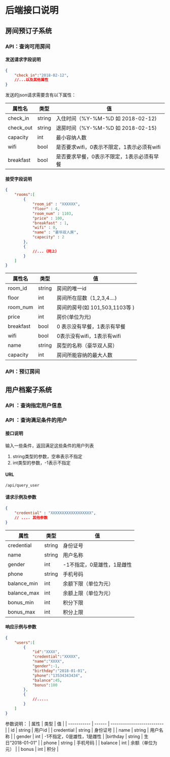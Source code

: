 # 后端接口说明

## 房间预订子系统

###  API：查询可用房间

#### 发送请求字段说明

```json
{
    "check_in":"2018-02-12",
    //...以及其他属性
}
```



发送的json请求需要含有以下属性：

| 属性名    | 类型   | 值                                         |
| --------- | ------ | ------------------------------------------ |
| check_in  | string | 入住时间（%Y-%M-%D 如 2018-02-12)          |
| check_out | string | 退房时间（%Y-%M-%D 如 2018-02-15)          |
| capacity  | int    | 最小容纳人数                               |
| wifi      | bool   | 是否要求wifi，0表示不限定，1表示必须有wifi |
| breakfast | bool   | 是否要求早餐，0表示不限定，1表示必须有早餐 |

#### 接受字段说明

```json
{
    "rooms":[
        {
            "room_id" : "XXXXXX",
            "floor" : 4,
            "room_num" : 1103,
            "price" : 100,
            "breakfast" : 1,
            "wifi" : 0,
            "name" : "豪华双人房",
            "capacity" : 2
        },
        {
            //...（同上）
        }
    ]
}
```



| 属性名    | 类型   | 值                             |
| --------- | ------ | ------------------------------ |
| room_id   | string | 房间的唯一id                   |
| floor     | int    | 房间所在层数（1,2,3,4....)     |
| room_num  | int    | 房间的房号(如 101,503,1103等 ) |
| price     | int    | 房价(单位为元)                 |
| breakfast | bool   | 0 表示没有早餐，1表示有早餐    |
| wifi      | bool   | 0表示没有wifi，1表示有wifi     |
| name      | string | 房型的名称（豪华双人房）       |
| capacity  | int    | 房间所能容纳的最大人数         |

### API：预订房间



## 用户档案子系统

### API ：查询指定用户信息



### API ：查询满足条件的用户

#### 接口说明

输入一些条件，返回满足这些条件的用户列表

1. string类型的参数，空串表示不指定
2. int类型的参数，-1表示不指定

#### URL

`/api/query_user`

#### 请求示例及参数

```json
{
    "credential" : "XXXXXXXXXXXXXXXXXX",
    // .... 其他参数
}
```



| 属性        | 类型   | 值                         |
| ----------- | ------ | -------------------------- |
| credential  | string | 身份证号                   |
| name        | string | 用户名称                   |
| gender      | int    | -1不指定，0是雄性，1是雌性 |
| phone       | string | 手机号码                   |
| balance_min | int    | 余额下限（单位为元）       |
| balance_max | int    | 余额上限（单位为元）       |
| bonus_min   | int    | 积分下限                   |
| bonus_max   | int    | 积分上限                   |

#### 响应示例与参数

```json
{
    "users":[
    	{
            "id":"XXXX",
            "credential":"XXXXX",
            "name":"XXXX",
            "gender":-1,
            "birthday":"2018-01-01",
            "phone":"13534343434",
            "balance":45,
            "bonus":100
        },
        {
            //.....
        }
    ]
}
```

参数说明：
| 属性        | 类型   | 值                         |
| ----------- | ------ | -------------------------- |
| id          | string | 用户id                     |
| credential  | string | 身份证号                   |
| name        | string | 用户名称                   |
| gender      | int    | -1不指定，0是雄性，1是雌性 |
|birthday | string | 生日“2018-01-01” |
| phone       | string | 手机号码                   |
| balance     | int    | 余额（单位为元）       |
| bonus   | int    | 积分                   |
